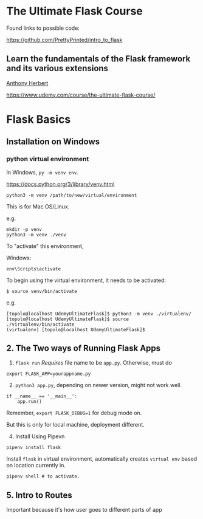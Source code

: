 # The Ultimate Flask Course

Found links to possible code:

https://github.com/PrettyPrinted/intro_to_flask

## Learn the fundamentals of the Flask framework and its various extensions

[Anthony Herbert](https://www.udemy.com/course/the-ultimate-flask-course/#instructor-1)

https://www.udemy.com/course/the-ultimate-flask-course/

# Flask Basics

## Installation on Windows

### python virtual environment

In Windows, `py -m venv env`.

https://docs.python.org/3/library/venv.html

```
python3 -m venv /path/to/new/virtual/environment
```
This is for Mac OS/Linux.

e.g.

```
mkdir -p venv
python3 -m venv ./venv
```

To "activate" this environment,

Windows:
```
env\Scripts\activate
```

To begin using the virtual environment, it needs to be activated:

```
$ source venv/bin/activate
```
e.g. 
```
[topolo@localhost UdemyUltimateFlask]$ python3 -m venv ./virtualenv/
[topolo@localhost UdemyUltimateFlask]$ source ./virtualenv/bin/activate
(virtualenv) [topolo@localhost UdemyUltimateFlask]$ 
```

## 2. The Two ways of Running Flask Apps

1. `flask run` 
*Requires* file name to be `app.py`. Otherwise, must do
```
export FLASK_APP=yourappname.py
```

2.  `python3 app.py`, depending on newer version, might not work well.
```
if __name__ == '__main__':
	app.run()
```

Remember, `export FLASK_DEBUG=1` for debug mode on.

But this is only for local machine, deployment different.

4. Install Using Pipevn

```
pipenv install flask
```
Install `flask` in virtual environment, automatically creates `virtual env` based on location currently in.
```
pipenv shell # to activate.
```


## 5. Intro to Routes

Important because it's how user goes to different parts of app

